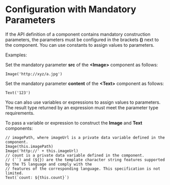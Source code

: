 # Configuration with Mandatory Parameters<a name="EN-US_TOPIC_0000001110948900"></a>

If the API definition of a component contains mandatory construction parameters, the parameters must be configured in the brackets  **\(\)**  next to the component. You can use constants to assign values to parameters.

Examples:

Set the mandatory parameter  **src**  of the  **<Image\>**  component as follows:

```
Image('http://xyz/a.jpg')
```

Set the mandatory parameter  **content**  of the  **<Text\>**  component as follows:

```
Text('123')
```

You can also use variables or expressions to assign values to parameters. The result type returned by an expression must meet the parameter type requirements.

To pass a variable or expression to construct the  **Image**  and  **Text**  components:

```
// imagePath, where imageUrl is a private data variable defined in the component.
Image(this.imagePath)
Image('http://' + this.imageUrl)
// count is a private data variable defined in the component.
// (``) and (${}) are the template character string features supported by the TS language and comply with the
// features of the corresponding language. This specification is not limited.
Text(`count: ${this.count}`)
```

